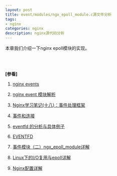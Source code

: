 ```yaml
---
layout: post
title: event/modules/ngx_epoll_module.c源文件分析
tags:
- nginx
categories: nginx
description: nginx源代码分析
---
```



本章我们介绍一下nginx epoll模块的实现。


<!-- more -->





<br />
<br />

**[参看]**

1. [nginx events](https://nginx.org/en/docs/dev/development_guide.html#events)

2. [nginx event 模块解析](https://blog.csdn.net/jackywgw/article/details/48676643)

3. [Nginx学习笔记(十八)：事件处理框架](https://blog.csdn.net/fzy0201/article/details/23171207)

4. [事件和连接](https://blog.csdn.net/nestler/article/details/37570401)

5. [eventfd 的分析与具体例子](https://blog.csdn.net/tanswer_/article/details/79008322)

6. [EVENTFD](http://man7.org/linux/man-pages/man2/eventfd.2.html)

7. [事件模块（二）ngx_epoll_module详解](https://blog.csdn.net/ws891033655/article/details/25643465)

8. [Linux下的I/O复用与epoll详解](https://www.cnblogs.com/lojunren/p/3856290.html)

9. [Nginx配置详解](http://www.cnblogs.com/knowledgesea/p/5175711.html)

<br />
<br />
<br />

